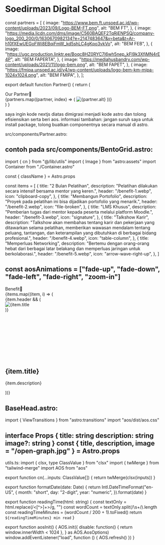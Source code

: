 # Soedirman Digital School

const partners = [
    {
        image: "https://www.bem.ft.unsoed.ac.id/wp-content/uploads/2023/09/Logo-BEM-FT.png",
        alt: "BEM FT",
    },
    {
        image: "https://media.licdn.com/dms/image/C560BAQEF2TqRjENPSQ/company-logo_200_200/0/1630670982134?e=2147483647&v=beta&t=Ar-h10fXEwUEGoFWi8EBqiFmW_kd5shLC4gKpo3vkVo",
        alt: "BEM FEB",
    },
    {
        image: "https://ugc.production.linktr.ee/Boqc8HZ0RYC7l6wh5nep_kFI9k3XfjMN4rE4P",
        alt: "BEM FAPERTA",
    },
    {
        image: "https://mediahusbandry.com/wp-content/uploads/2021/11/logo-bem.png",
        alt: "BEM FAPET",
    },
    {
        image: "https://fmipa.unsoed.ac.id/v4/wp-content/uploads/logo-bem-km-mipa-1024x1024.png",
        alt: "BEM FMIPA",
    },
];

export default function Partner() {
    return (
        <div className='space-y-4 flex flex-col justify-center items-center'>
            <div className="p-2 border bg-white rounded-lg inline-block mb-2">
                <span className="font-display opacity-70">Our Partner🤝</span>
            </div>
            <div className="flex flex-wrap justify-center gap-5 md:gap-10">
                {partners.map((partner, index) => (
                    <img
                        key={index}
                        src={partner.image}
                        alt={partner.alt}
                        className="w-auto h-24 md:h-32"
                    />
                ))}
            </div>
        </div>
    )
}

saya ingin kode nextjs diatas dimigrasi menjadi kode astro dan tolong efisiensikan serta beri aos.
informasi tambahan: jangan suruh saya untuk install package, tolong buatkan componentnya secara manual di astro.

src/components/Partner.astro:
<!-- isikan disini -->

contoh pada src/components/BentoGrid.astro:
---
import { cn } from "@/lib/utils"
import { Image } from "astro:assets"
import Container from "./Container.astro"

const { className } = Astro.props

const items = [
  {
    title: "2 Bulan Pelatihan",
    description: "Pelatihan dilakukan secara intensif bersama mentor yang keren.",
    header: "/benefit-1.webp",
    icon: "clipboard-copy",
  },
  {
    title: "Membangun Portofolio",
    description: "Proyek pada pelatihan ini bisa dijadikan portofolio yang menarik.",
    header: "/benefit-2.webp",
    icon: "file-broken",
  },
  {
    title: "LMS Khusus",
    description: "Pemberian tugas dari mentor kepada peserta melalui platform Moodle.",
    header: "/benefit-3.webp",
    icon: "signature",
  },
  {
    title: "Talkshow Karir",
    description:
      "Talkshow akan membahas tentang karir dan pekerjaan yang ditawarkan selama pelatihan, memberikan wawasan mendalam tentang peluang, tantangan, dan keterampilan yang dibutuhkan di berbagai bidang profesional.",
    header: "/benefit-4.webp",
    icon: "table-column",
  },
  {
    title: "Memperluas Networking",
    description: "Bertemu dengan orang-orang hebat dari berbagai latar belakang dan memperluas jaringan untuk berkolaborasi.",
    header: "/benefit-5.webp",
    icon: "arrow-wave-right-up",
  },
]

const aosAnimations = ["fade-up", "fade-down", "fade-left", "fade-right", "zoom-in"]
---

<Container size="xl">
  <div data-aos="fade-up" class="mb-6 font-body uppercase text-5xl md:text-7xl text-center text-kuning tracking-wide title-stroke">
    Benefit🤩
  </div>
  <div
    class={cn(
      "grid grid-cols-1 md:grid-cols-3 gap-4 auto-rows-fr",
      className
    )}
  >
    {items.map((item, i) => (
      <div
        class={cn(
          "row-span-1 rounded-xl group/bento hover:shadow-xl transition duration-200 shadow-input p-4 bg-white/50 border flex flex-col",
          i === 3 || i === 6 ? "md:col-span-2" : ""
        )}
        data-aos="fade-up"
        data-aos-md={aosAnimations[i % aosAnimations.length]}
        data-aos-delay={i * 100}
      >
        {item.header && (
          <div class="w-full flex-grow overflow-hidden rounded-lg">
            <Image 
              src={item.header} 
              alt={item.title || "Header image"} 
              width={1200}
              height={800}
              class="size-full object-cover" 
              loading="lazy"
              decoding="async"
              format="webp"
              quality={80}
            />
          </div>
        )}
        <div class="mt-4 group-hover/bento:translate-x-2 transition duration-200">
          <svg class="size-5" aria-hidden="true">
            <use xlink:href={`/ui.svg#${item.icon}`}></use>
          </svg>
          <h2 class="font-bold text-lg my-1">
            {item.title}
          </h2>
          <p>{item.description}</p>
        </div>
      </div>
    ))}
  </div>
</Container>

BaseHead.astro:
---
import { ViewTransitions } from "astro:transitions"
import "aos/dist/aos.css"

interface Props {
  title: string
  description: string
  image?: string
}
const { title, description, image = "/open-graph.jpg" } = Astro.props
---

<!-- Global Metadata -->
<meta charset="utf-8" />
<meta name="viewport" content="width=device-width,initial-scale=1" />
<link rel="icon" type="image/svg+xml" href="/favicon.svg" />
<meta name="generator" content={Astro.generator} />
<link rel="preconnect" href="https://fonts.gstatic.com" crossorigin>
<!-- Fonts -->
<link rel="preload" href="/fonts/literata-regular.woff" as="font" type="font/woff" crossorigin>
<link rel="preload" href="/fonts/sugo-bold.woff" as="font" type="font/woff" crossorigin>
<link rel="preload" href="/fonts/sugo-regular.woff" as="font" type="font/woff" crossorigin>
<!-- Primary Meta Tags -->
<title>{title}</title>
<meta name="title" content={title} />
<meta name="description" content={description} />
<!-- Open Graph / Facebook -->
<meta property="og:type" content="website" />
<meta property="og:url" content={Astro.url} />
<meta property="og:title" content={title} />
<meta property="og:description" content={description} />
<meta property="og:image" content={new URL(image, Astro.url)} />
<!-- Twitter -->
<meta property="twitter:card" content="summary_large_image" />
<meta property="twitter:url" content={Astro.url} />
<meta property="twitter:title" content={title} />
<meta property="twitter:description" content={description} />
<meta property="twitter:image" content={new URL(image, Astro.url)} />
<!-- Sitemap -->
<link rel="sitemap" href="/sitemap-index.xml" />

<ViewTransitions />

<script>
  import type { TransitionBeforeSwapEvent } from "astro:transitions/client"
  document.addEventListener("astro:before-swap", (e) =>
    [
      ...(e as TransitionBeforeSwapEvent).newDocument.head.querySelectorAll(
        "link[as=\"font\"]"
      ),
    ].forEach((link) => link.remove())
  )
</script>

<script>
  import { aosInit } from "@lib/utils"
  document.addEventListener('DOMContentLoaded', function() {
    aosInit()
  })
  document.addEventListener("astro:after-swap", aosInit)
</script>

utils.ts:
import { clsx, type ClassValue } from "clsx"
import { twMerge } from "tailwind-merge"
import AOS from "aos"

export function cn(...inputs: ClassValue[]) {
  return twMerge(clsx(inputs))
}

export function formatDate(date: Date) {
  return Intl.DateTimeFormat("en-US", {
    month: "short",
    day: "2-digit",
    year: "numeric",
  }).format(date)
}

export function readingTime(html: string) {
  const textOnly = html.replace(/<[^>]+>/g, "")
  const wordCount = textOnly.split(/\s+/).length
  const readingTimeMinutes = (wordCount / 200 + 1).toFixed()
  return `${readingTimeMinutes} min read`
}

export function aosInit() {
  AOS.init({
    disable: function() {
      return window.innerWidth < 1024
    },
  } as AOS.AosOptions)
  window.addEventListener("load", function () {
    AOS.refresh()
  })
}
